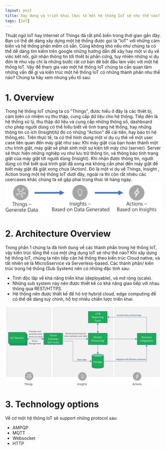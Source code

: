 ```yaml
---
layout: post
title: Xây dưng và triển khai thưc tế một hệ thống IoT sẽ như thế nào? 
tags: [IoT]
---
```


Thuật ngữ IoT hay Internet of Things đã rất phổ biến trong thơi gian gần đây. Bạn có thể dê dàng xây dựng một hệ thống được gọi là "IoT" với những cảm biến
và hệ thống phần mềm có sẵn. Cũng không khó nếu như chúng ta có thể dễ dàng tìm kiếm trên google những hướng dẫn để xây hay một ví dụ về viêc kết nối, gửi nhận thông tin tới thiết bị phần cứng, tuy nhiên những ví dụ đơn lẻ như vậy chỉ là những bước rât cơ bản đê bắt đầu làm việc với một hệ thống IoT. Vậy để tham gia vào một hê thống IoT chúng ta cần quan tâm những vấn đề gì và kiến trúc một hế thống IoT có những thành phần nhu thế nào? Chúng ta hãy xem nhưng yếu tố sau:

# 1. Overview 

Trong hệ thống IoT chúng ta có "Things", đươc hiểu ở đây là các thiêt bị, cảm biên có nhiệm vụ thu thập, cung cấp dữ liệu cho hệ thống. Tiếp đến là hệ thống xử lý, thu thập dữ liệu và cung cấp những thông số, dashboard cho phép người dùng có thể hiểu biết về tình trạng hê thống, hay những thông tin có ích (Insight)từ đó có những "Action" để cải tiến, hay bảo trì hệ thống,etc. Trên thực tế, ta có thể hình dung một ví dụ cụ thê về một user case liên quan đến máy giặt như sau:
Khi máy giặt của bạn hoàn thành một chu trình giặt, máy giặt sẽ phát sinh một sự kiện tới máy chủ (server). Server sẽ thực hiện những nghiệp vụ như lưu trữ thông tin, và thông báo tình trạng giặt của máy giặt tới người dùng (Insight). Khi nhận được thông tin, người dùng có thể biết quá trình giặt đã xong mà không cần phaỉ đến máy giặt để biết máy giặt đã giặt xong chưa (Action). Đó là một ví dụ về Things, Insight , Action trong một hệ thống IoT dưới đây, ngoài ra thì còn rất nhiêu các usercases khác chúng ta sẽ gặp phai trong thưc tê hàng ngày.
![IoT_1](/img/Screen_IoT1.png "IoT_1")

# 2. Architecture Overview 
Trong phần 1 chúng ta đã hình dung về các thành phần trong hệ thống IoT, vậy kiến trúc tổng thể của một ứng dụng IoT sẽ như thê nào?
Khi xây dựng hệ thống IoT, chúng ta nên tiếp cận hệ thống theo kiến trúc Cloud native, và tất nhiên sẽ là MicroSservice và Serverless-based. Các thành phần/ kiến trúc trong hệ thống (Sub System) nên có những đặc tinh sau:

- Tính độc lâp về khả năng triển khai (deployable), và mở rộng (scale). 
- Những sub system này nên được thiết kế co khả năng giao tiếp với nhau thông qua REST/HTTPS.
- Hệ thống nên được thiết kế để hô trợ hybrid cloud, edge computing để có thể dễ dàng tuỳ chỉnh, hỗ trợ nhiều chiến lược triển khai. 

![IoT_2](/img/Screen_IoT21.jpg "IoT_2")

# 3. Technology options
Về cơ một hệ thông IoT sẽ support những protocol sau: 
- AMPQP 
- MQTT 
- Websocket
- HTTP

